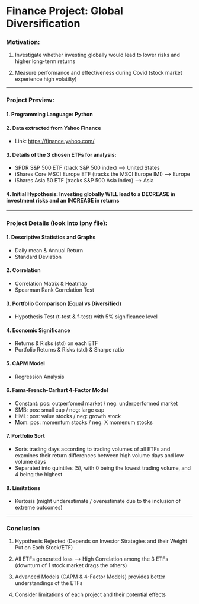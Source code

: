 # Finance Project: Global Diversification 

### Motivation: 

1. Investigate whether investing globally would lead to lower risks and higher long-term returns

2. Measure performance and effectiveness during Covid (stock market experience high volatilty)

---------

### Project Preview: 

#### 1. Programming Language: Python 

#### 2. Data extracted from Yahoo Finance 
- Link: https://finance.yahoo.com/

#### 3. Details of the 3 chosen ETFs for analysis: 
- SPDR S&P 500 ETF (track S&P 500 index) --> United States
- iShares Core MSCI Europe ETF (tracks the MSCI Europe IMI) --> Europe
- iShares Asia 50 ETF (tracks S&P 500 Asia index) --> Asia

#### 4. Initial Hypothesis: Investing globally WILL lead to a DECREASE in investment risks and an INCREASE in returns

---------

### Project Details (look into ipny file): 

#### 1. Descriptive Statistics and Graphs
- Daily mean & Annual Return
- Standard Deviation

#### 2. Correlation
- Correlation Matrix & Heatmap
- Spearman Rank Correlation Test

#### 3. Portfolio Comparison (Equal vs Diversified) 
- Hypothesis Test (t-test & f-test) with 5% significance level

#### 4. Economic Significance 
- Returns & Risks (std) on each ETF
- Portfolio Returns & Risks (std) & Sharpe ratio

#### 5. CAPM Model
- Regression Analysis 

#### 6. Fama-French-Carhart 4-Factor Model 
- Constant: pos: outperfomed market / neg: underperformed market
- SMB: pos: small cap / neg: large cap 
- HML: pos: value stocks / neg: growth stock 
- Mom: pos: momentum stocks / neg: X momenum stocks

#### 7. Portfolio Sort 
- Sorts trading days according to trading volumes of all ETFs and examines their return differences between high volume days and low volume days
- Separated into quintiles (5), with 0 being the lowest trading volume, and 4 being the highest

#### 8. Limitations
- Kurtosis (might underestimate / overestimate due to the inclusion of extreme outcomes)

---------

### Conclusion

1. Hypothesis Rejected (Depends on Investor Strategies and their Weight Put on Each Stock/ETF)

2. All ETFs generated loss --> High Correlation among the 3 ETFs (downturn of 1 stock market drags the others)

3. Advanced Models (CAPM & 4-Factor Models) provides better understandings of the ETFs

4. Consider limitations of each project and their potential effects
